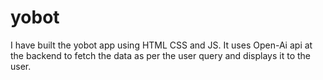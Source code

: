# yobot
I have built the yobot app using HTML CSS and JS. It uses Open-Ai api at the backend to fetch the data as per the user query and displays it to the user.
